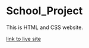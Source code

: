 # School_Project
This is HTML and CSS website.

[link to live site](https://mellow-eclair-96ca80.netlify.app)